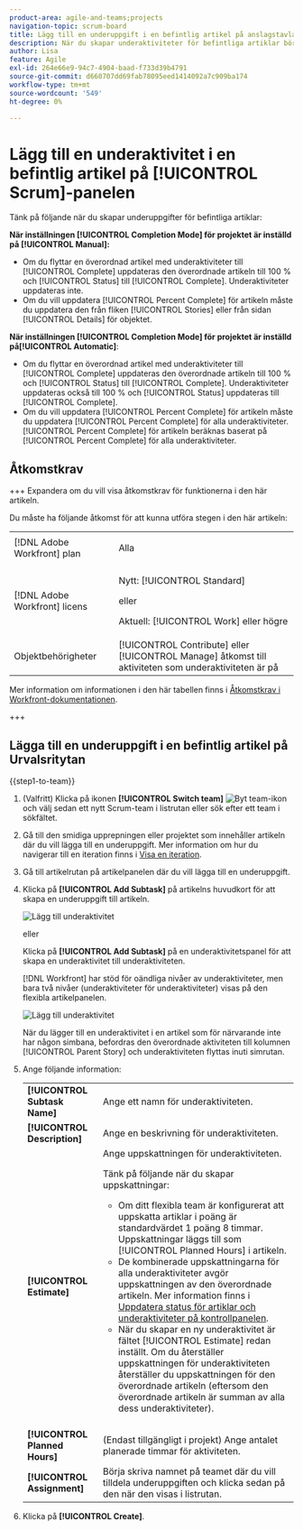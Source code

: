 ```yaml
---
product-area: agile-and-teams;projects
navigation-topic: scrum-board
title: Lägg till en underuppgift i en befintlig artikel på anslagstavlan
description: När du skapar underaktiviteter för befintliga artiklar bör du tänka på inställningen för Slutförandeläge för projektet, eftersom detta påverkar hur artiklarna uppdateras.
author: Lisa
feature: Agile
exl-id: 264e66e9-94c7-4904-baad-f733d39b4791
source-git-commit: d660707dd69fab78095eed1414092a7c909ba174
workflow-type: tm+mt
source-wordcount: '549'
ht-degree: 0%

---
```


# Lägg till en underaktivitet i en befintlig artikel på [!UICONTROL Scrum]-panelen

Tänk på följande när du skapar underuppgifter för befintliga artiklar:

**När inställningen [!UICONTROL Completion Mode] för projektet är inställd på [!UICONTROL Manual]:**

* Om du flyttar en överordnad artikel med underaktiviteter till [!UICONTROL Complete] uppdateras den överordnade artikeln till 100 % och [!UICONTROL Status] till [!UICONTROL Complete]. Underaktiviteter uppdateras inte.
* Om du vill uppdatera [!UICONTROL Percent Complete] för artikeln måste du uppdatera den från fliken [!UICONTROL Stories] eller från sidan [!UICONTROL Details] för objektet.

**När inställningen [!UICONTROL Completion Mode] för projektet är inställd på[!UICONTROL Automatic]**:

* Om du flyttar en överordnad artikel med underaktiviteter till [!UICONTROL Complete] uppdateras den överordnade artikeln till 100 % och [!UICONTROL Status] till [!UICONTROL Complete]. Underaktiviteter uppdateras också till 100 % och [!UICONTROL Status] uppdateras till [!UICONTROL Complete].
* Om du vill uppdatera [!UICONTROL Percent Complete] för artikeln måste du uppdatera [!UICONTROL Percent Complete] för alla underaktiviteter. [!UICONTROL Percent Complete] för artikeln beräknas baserat på [!UICONTROL Percent Complete] för alla underaktiviteter.

## Åtkomstkrav

+++ Expandera om du vill visa åtkomstkrav för funktionerna i den här artikeln.

Du måste ha följande åtkomst för att kunna utföra stegen i den här artikeln:

<table style="table-layout:auto"> 
 <tbody> 
  <tr> 
   <td role="rowheader">[!DNL Adobe Workfront] plan</td> 
   <td> <p>Alla</p> </td> 
  </tr> 
  <tr> 
   <td role="rowheader">[!DNL Adobe Workfront] licens</td> 
   <td> <p>Nytt: [!UICONTROL Standard]</p> 
   eller
   <p>Aktuell: [!UICONTROL Work] eller högre</p> </td> 
  </tr>
   <tr> 
   <td role="rowheader">Objektbehörigheter</td> 
   <td>[!UICONTROL Contribute] eller [!UICONTROL Manage] åtkomst till aktiviteten som underaktiviteten är på </td> 
  </tr>
 </tbody> 
</table>

Mer information om informationen i den här tabellen finns i [Åtkomstkrav i Workfront-dokumentationen](/help/quicksilver/administration-and-setup/add-users/access-levels-and-object-permissions/access-level-requirements-in-documentation.md).

+++

## Lägga till en underuppgift i en befintlig artikel på Urvalsritytan

{{step1-to-team}}

1. (Valfritt) Klicka på ikonen **[!UICONTROL Switch team]** ![Byt team-ikon](assets/switch-team-icon.png) och välj sedan ett nytt Scrum-team i listrutan eller sök efter ett team i sökfältet.

1. Gå till den smidiga upprepningen eller projektet som innehåller artikeln där du vill lägga till en underuppgift. Mer information om hur du navigerar till en iteration finns i [Visa en iteration](../../../agile/use-scrum-in-an-agile-team/iterations/view-iteration.md).
1. Gå till artikelrutan på artikelpanelen där du vill lägga till en underuppgift.
1. Klicka på **[!UICONTROL Add Subtask]** på artikelns huvudkort för att skapa en underuppgift till artikeln.

   ![Lägg till underaktivitet](assets/agile-story-addsubtask-NWE.png)

   eller

   Klicka på **[!UICONTROL Add Subtask]** på en underaktivitetspanel för att skapa en underaktivitet till underaktiviteten.

   [!DNL Workfront] har stöd för oändliga nivåer av underaktiviteter, men bara två nivåer (underaktiviteter för underaktiviteter) visas på den flexibla artikelpanelen.

   ![Lägg till underaktivitet](assets/agile-story-addsubtask2-NWE.png)

   När du lägger till en underaktivitet i en artikel som för närvarande inte har någon simbana, befordras den överordnade aktiviteten till kolumnen [!UICONTROL Parent Story] och underaktiviteten flyttas inuti simrutan.

1. Ange följande information:

   <table style="table-layout:auto">
    <col>
    <col>
    <tbody>
     <tr>
      <td role="rowheader"><strong>[!UICONTROL Subtask Name]</strong></td>
      <td> Ange ett namn för underaktiviteten.</td>
     </tr>
     <tr>
      <td role="rowheader"><strong>[!UICONTROL Description]</strong></td>
      <td>Ange en beskrivning för underaktiviteten.</td>
     </tr>
     <tr>
      <td role="rowheader"><strong>[!UICONTROL Estimate]</strong></td>
      <td>Ange uppskattningen för underaktiviteten.<br><p>Tänk på följande när du skapar uppskattningar:</p>
       <ul>
        <li>Om ditt flexibla team är konfigurerat att uppskatta artiklar i poäng är standardvärdet 1 poäng 8 timmar. Uppskattningar läggs till som [!UICONTROL Planned Hours] i artikeln.</li>
        <li>De kombinerade uppskattningarna för alla underaktiviteter avgör uppskattningen av den överordnade artikeln. Mer information finns i <a href="../../../agile/use-scrum-in-an-agile-team/scrum-board/update-status-of-stories-and-subtasks.md" class="MCXref xref">Uppdatera status för artiklar och underaktiviteter på kontrollpanelen</a>.</li>
        <li>När du skapar en ny underaktivitet är fältet [!UICONTROL Estimate] redan inställt. Om du återställer uppskattningen för underaktiviteten återställer du uppskattningen för den överordnade artikeln (eftersom den överordnade artikeln är summan av alla dess underaktiviteter).</li>
       </ul><br></td>
     </tr>
     <tr>
      <td role="rowheader"><strong>[!UICONTROL Planned Hours]</strong></td>
      <td> (Endast tillgängligt i projekt) Ange antalet planerade timmar för aktiviteten.</td>
     </tr>
     <tr>
      <td role="rowheader"><strong>[!UICONTROL Assignment]</strong></td>
      <td>Börja skriva namnet på teamet där du vill tilldela underuppgiften och klicka sedan på den när den visas i listrutan.</td>
     </tr>
    </tbody>
   </table>

1. Klicka på **[!UICONTROL Create]**.
